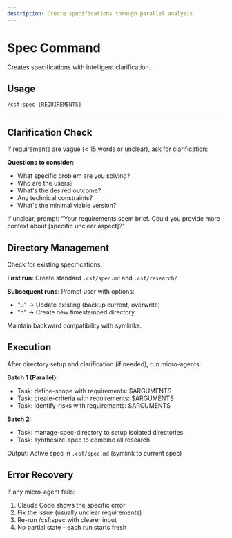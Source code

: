```yaml
---
description: Create specifications through parallel analysis
---
```


# Spec Command

Creates specifications with intelligent clarification.

## Usage
```
/csf:spec [REQUIREMENTS]
```

---

## Clarification Check

If requirements are vague (< 15 words or unclear), ask for clarification:

**Questions to consider:**
- What specific problem are you solving?
- Who are the users?
- What's the desired outcome?
- Any technical constraints?
- What's the minimal viable version?

If unclear, prompt: "Your requirements seem brief. Could you provide more context about [specific unclear aspect]?"

## Directory Management

Check for existing specifications:

**First run**: Create standard `.csf/spec.md` and `.csf/research/`

**Subsequent runs**: Prompt user with options:
- "u" → Update existing (backup current, overwrite)
- "n" → Create new timestamped directory

Maintain backward compatibility with symlinks.

## Execution

After directory setup and clarification (if needed), run micro-agents:

**Batch 1 (Parallel):**
- Task: define-scope with requirements: $ARGUMENTS
- Task: create-criteria with requirements: $ARGUMENTS  
- Task: identify-risks with requirements: $ARGUMENTS

**Batch 2:**
- Task: manage-spec-directory to setup isolated directories
- Task: synthesize-spec to combine all research

Output: Active spec in `.csf/spec.md` (symlink to current spec)

## Error Recovery

If any micro-agent fails:
1. Claude Code shows the specific error
2. Fix the issue (usually unclear requirements)
3. Re-run /csf:spec with clearer input
4. No partial state - each run starts fresh